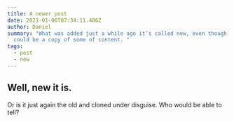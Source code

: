 ```yaml
---
title: A newer post
date: 2021-01-06T07:34:11.486Z
author: Daniel
summary: "What was added just a while ago it’s called new, even though it just
  could be a copy of some of content. "
tags:
  - post
  - new
---
```

## Well, new it is.

Or is it just again the old and cloned under disguise. Who would be able to tell?